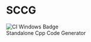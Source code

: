 # SCCG
![CI Windows Badge](https://github.com/Kaninchen221/SCCG/actions/workflows/Workflow.yml/badge.svg)  
Standalone Cpp Code Generator
